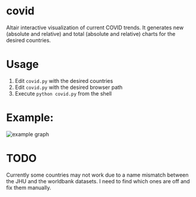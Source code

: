 # covid
Altair interactive visualization of current COVID trends. It generates new (absolute and relative) and total (absolute and relative) charts for the desired countries.

# Usage
1. Edit `covid.py` with the desired countries
2. Edit `covid.py` with the desired browser path
3. Execute `python covid.py` from the shell

# Example:
![example graph](https://github.com/ziofil/covid/example.png)

# TODO
Currently some countries may not work due to a name mismatch between the JHU and the worldbank datasets. I need to find which ones are off and fix them manually.

